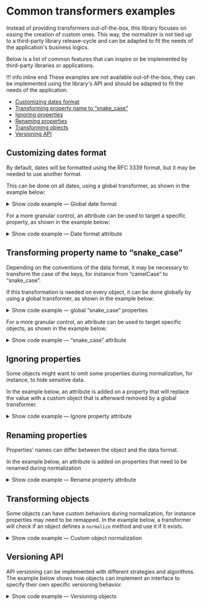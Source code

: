 # Common transformers examples

Instead of providing transformers out-of-the-box, this library focuses on easing
the creation of custom ones. This way, the normalizer is not tied up to a
third-party library release-cycle and can be adapted to fit the needs of the
application's business logics.

Below is a list of common features that can inspire or be implemented by
third-party libraries or applications.

!!! info inline end
    These examples are not available out-of-the-box, they can be implemented
    using the library's API and should be adapted to fit the needs of the
    application.

- [Customizing dates format](#customizing-dates-format)
- [Transforming property name to “snake_case”](#transforming-property-name-to-snake_case)
- [Ignoring properties](#ignoring-properties)
- [Renaming properties](#renaming-properties)
- [Transforming objects](#transforming-objects)
- [Versioning API](#versioning-api)

## Customizing dates format

By default, dates will be formatted using the RFC 3339 format, but it may be
needed to use another format. 

This can be done on all dates, using a global transformer, as shown in the
example below:

<details>
<summary>Show code example — Global date format</summary>

```php
(new \CuyZ\Valinor\MapperBuilder())
    ->registerTransformer(
        fn (\DateTimeInterface $date) => $date->format('Y/m/d')
    )
    ->normalizer(\CuyZ\Valinor\Normalizer\Format::array())
    ->normalize(
        new \My\App\Event(
            eventName: 'Release of legendary album',
            date: new \DateTimeImmutable('1971-11-08'),
        )
    );

// [
//     'eventName' => 'Release of legendary album',
//     'date' => '1971/11/08',
// ]
```
</details>

For a more granular control, an attribute can be used to target a specific
property, as shown in the example below:

<details>
<summary>Show code example — Date format attribute</summary>

```php
namespace My\App;

#[\Attribute(\Attribute::TARGET_PROPERTY)]
final class DateTimeFormat
{
    public function __construct(private string $format) {}

    public function normalize(\DateTimeInterface $date): string
    {
        return $date->format($this->format);
    }
}

final readonly class Event
{
    public function __construct(
        public string $eventName,
        #[\My\App\DateTimeFormat('Y/m/d')]
        public \DateTimeInterface $date,
    ) {}
}

(new \CuyZ\Valinor\MapperBuilder())
    ->registerTransformer(\My\App\DateTimeFormat::class)
    ->normalizer(\CuyZ\Valinor\Normalizer\Format::array())
    ->normalize(
        new \My\App\Event(
            eventName: 'Release of legendary album',
            date: new \DateTimeImmutable('1971-11-08'),
        )
    );

// [
//     'eventName' => 'Release of legendary album',
//     'date' => '1971/11/08',
// ]
```
</details>

## Transforming property name to “snake_case”

Depending on the conventions of the data format, it may be necessary to
transform the case of the keys, for instance from “camelCase” to “snake_case”.

If this transformation is needed on every object, it can be done globally by
using a global transformer, as shown in the example below:

<details>
<summary>Show code example — global “snake_case” properties</summary>

```php
namespace My\App;

final class CamelToSnakeCaseTransformer
{
    public function __invoke(object $object, callable $next): mixed
    {
        $result = $next();

        if (! is_array($result)) {
            return $result;
        }

        $snakeCased = [];

        foreach ($result as $key => $value) {
            $newKey = strtolower(preg_replace('/[A-Z]/', '_$0', lcfirst($key)));

            $snakeCased[$newKey] = $value;
        }

        return $snakeCased;
    }
}

(new \CuyZ\Valinor\MapperBuilder())
    ->registerTransformer(new \My\App\CamelToSnakeCaseTransformer())
    ->normalizer(\CuyZ\Valinor\Normalizer\Format::array())
    ->normalize(
         new \My\App\User(
            name: 'John Doe',
            emailAddress: 'john.doe@example.com', 
            age: 42,
            country: new Country(
                name: 'France',
                countryCode: 'FR',
            ),
        )
    );

// [
//     'name' => 'John Doe',
//     'email_address' => 'john.doe@example', // snake_case
//     'age' => 42,
//     'country' => [
//         'name' => 'France',
//         'country_code' => 'FR', // snake_case
//     ],
// ]
```

</details>

For a more granular control, an attribute can be used to target specific
objects, as shown in the example below:

<details>
<summary>Show code example — “snake_case” attribute</summary>

```php
namespace My\App;

#[\Attribute(\Attribute::TARGET_CLASS)]
final class SnakeCaseProperties
{
    public function normalize(object $object, callable $next): array
    {
        $result = $next();

        if (! is_array($result)) {
            return $result;
        }

        $snakeCased = [];

        foreach ($result as $key => $value) {
            $newKey = strtolower(preg_replace('/[A-Z]/', '_$0', lcfirst($key)));

            $snakeCased[$newKey] = $value;
        }

        return $snakeCased;
    }
}

#[SnakeCaseProperties]
final readonly class Country
{
    public function __construct(
        public string $name,
        public string $countryCode,
    ) {}
}

(new \CuyZ\Valinor\MapperBuilder())
    ->registerTransformer(\My\App\SnakeCaseProperties::class)
    ->normalizer(\CuyZ\Valinor\Normalizer\Format::array())
    ->normalize(
        new \My\App\User(
            name: 'John Doe',
            emailAddress: 'john.doe@example.com',
            age: 42,
            country: new Country(
                name: 'France',
                countryCode: 'FR',
            ),
        )
    );

// [
//     'name' => 'John Doe',
//     'emailAddress' => 'john.doe@example', // camelCase
//     'age' => 42,
//     'country' => [
//         'name' => 'France',
//         'country_code' => 'FR', // snake_case
//     ],
// ]
```
</details>

## Ignoring properties

Some objects might want to omit some properties during normalization, for
instance, to hide sensitive data.

In the example below, an attribute is added on a property that will replace the
value with a custom object that is afterward removed by a global transformer. 

<details>
<summary>Show code example — Ignore property attribute</summary>

```php
namespace My\App;

#[\Attribute(\Attribute::TARGET_PROPERTY)]
final class Ignore
{
    public function normalize(mixed $value): IgnoredValue
    {
        return new \My\App\IgnoredValue();
    }
}

final class IgnoredValue
{
    public function __construct() {}
}

final readonly class User
{
    public function __construct(
        public string $name,
        #[\My\App\Ignore]
        public string $password,
    ) {}
}

(new \CuyZ\Valinor\MapperBuilder())
    ->registerTransformer(\My\App\Ignore::class)
    ->registerTransformer(
        fn (object $value, callable $next) => array_filter(
            $next(),
            fn (mixed $value) => ! $value instanceof \My\App\IgnoredValue,
        ),
    )
    ->normalizer(\CuyZ\Valinor\Normalizer\Format::array())
    ->normalize(new \My\App\User(
        name: 'John Doe',
        password: 's3cr3t-p4$$w0rd')
    );

// ['name' => 'John Doe']
```
</details>

## Renaming properties

Properties' names can differ between the object and the data format.

In the example below, an attribute is added on properties that need to be
renamed during normalization

<details>
<summary>Show code example — Rename property attribute</summary>

```php
namespace My\App;

#[\Attribute(\Attribute::TARGET_PROPERTY)]
final class Rename
{
    public function __construct(private string $name) {}

    public function normalizeKey(): string
    {
        return $this->name;
    }
}

final readonly class Address
{
    public function __construct(
        public string $street,
        public string $zipCode,
        #[\My\App\Rename('town')]
        public string $city,
    ) {}
}

(new \CuyZ\Valinor\MapperBuilder())
    ->registerTransformer(\My\App\Rename::class)
    ->normalizer(\CuyZ\Valinor\Normalizer\Format::array())
    ->normalize(
        new Address(
            street: '221B Baker Street', 
            zipCode: 'NW1 6XE', 
            city: 'London', 
        )
    );

// [
//     'street' => '221B Baker Street',
//     'zipCode' => 'NW1 6XE',
//     'town' => 'London',
// ]
```
</details>

## Transforming objects

Some objects can have custom behaviors during normalization, for instance
properties may need to be remapped. In the example below, a transformer will
check if an object defines a `normalize` method and use it if it exists.

<details>
<summary>Show code example — Custom object normalization</summary>

```php
namespace My\App;

final readonly class Address
{
    public function __construct(
        public string $road,
        public string $zipCode,
        public string $town,
    ) {}

    public function normalize(): array
    {
        return [
            'street' => $this->road,
            'postalCode' => $this->zipCode,
            'city' => $this->town,
        ];
    }
}

(new \CuyZ\Valinor\MapperBuilder())
    ->registerTransformer(function (object $object, callable $next) {
        return method_exists($object, 'normalize')
            ? $object->normalize()
            : $next();
    })
    ->normalizer(\CuyZ\Valinor\Normalizer\Format::array())
    ->normalize(
        new \My\App\Address(
            road: '221B Baker Street',
            zipCode: 'NW1 6XE',
            town: 'London',
        ),
    );

// [
//     'street' => '221B Baker Street',
//     'postalCode' => 'NW1 6XE',
//     'city' => 'London',
// ]
```
</details>

## Versioning API

API versioning can be implemented with different strategies and algorithms. The
example below shows how objects can implement an interface to specify their own
specific versioning behavior.

<details>
<summary>Show code example — Versioning objects</summary>

```php
namespace My\App;

interface HasVersionedNormalization
{
    public function normalizeWithVersion(string $version): mixed;
}

final readonly class Address implements \My\App\HasVersionedNormalization
{
    public function __construct(
        public string $streetNumber,
        public string $streetName,
        public string $zipCode,
        public string $city,
    ) {}

    public function normalizeWithVersion(string $version): array
    {
        return match (true) {
            version_compare($version, '1.0.0', '<') => [
                // Street number and name are merged in a single property
                'street' => "$this->streetNumber, $this->streetName",
                'zipCode' => $this->zipCode,
                'city' => $this->city,
            ],
            default => get_object_vars($this),
        };
    }
}

function normalizeWithVersion(string $version): mixed
{
    return (new \CuyZ\Valinor\MapperBuilder())
        ->registerTransformer(
            fn (\My\App\HasVersionedNormalization $object) => $object->normalizeWithVersion($version)
        )
        ->normalizer(\CuyZ\Valinor\Normalizer\Format::array())
        ->normalize(
            new \My\App\Address(
                streetNumber: '221B',
                streetName: 'Baker Street',
                zipCode: 'NW1 6XE',
                city: 'London',
            )
        );
}

// Version can come for instance from HTTP request headers
$result_v0_4 = normalizeWithVersion('0.4');
$result_v1_8 = normalizeWithVersion('1.8');

// $result_v0_4 === [
//     'street' => '221B, Baker Street',
//     'zipCode' => 'NW1 6XE',
//     'city' => 'London',
// ]
// 
// $result_v1_8 === [
//     'streetNumber' => '221B',
//     'streetName' => 'Baker Street',
//     'zipCode' => 'NW1 6XE',
//     'city' => 'London',
// ]
```
</details>
